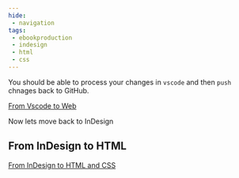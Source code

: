 ```yaml
---
hide:
 - navigation
tags:
 - ebookproduction
 - indesign
 - html
 - css
---
```


You should be able to process your changes in `vscode` and then `push` chnages back to GitHub.

[From Vscode to Web](../../private/Teaching_Hold/Multiplatform%20Publishing/From%20Vscode%20to%20Web.md)

Now lets move back to InDesign

## From InDesign to HTML

[From InDesign to HTML and CSS](../../Web%20Sites%20with%20GitHub/From%20InDesign%20to%20HTML%20and%20CSS.md)